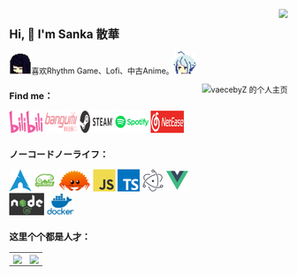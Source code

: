 <img align="right" src="https://count.getloli.com/get/@:vaecebyZ?theme=moebooru">

##  Hi, 👋 I'm Sanka 散華

<img height="40" src="https://github.com/vaecebyZ/vaecebyZ/blob/main/img/sleepyjill.png">喜欢Rhythm Game、Lofi、中古Anime。<img height="40" src="https://github.com/vaecebyZ/vaecebyZ/blob/main/img/seriousboss.png">

<img align="right" height="300" src="http://bgm.tv/chart/img/559454" border="0" alt="vaecebyZ 的个人主页" />

### **Find me：**
 <a href="https://space.bilibili.com/15093822"><img height="40" width="60" src="https://github.com/vaecebyZ/vaecebyZ/blob/main/img/bilibili.png"></a>
 <a href="http://bgm.tv/user/559454"><img height="40" width="60" src="https://github.com/vaecebyZ/vaecebyZ/blob/main/img/bangumi.png"></a>
 <a href="https://steamcommunity.com/id/xHz233/"><img height="40" width="60" src="https://github.com/vaecebyZ/vaecebyZ/blob/main/img/steam.png"></a>
 <a href="https://open.spotify.com/user/31w4lpcehfec5urkvszyg64eocge"><img height="40" width="60" src="https://github.com/vaecebyZ/vaecebyZ/blob/main/img/spotify.png"></a>
 <a href="https://music.163.com/#/user/home?id=107536139"><img height="40" width="60" src="https://github.com/vaecebyZ/vaecebyZ/blob/main/img/netease.png"></a>

### **ノーコードノーライフ：**

<code><img height="40" src="https://github.com/vaecebyZ/vaecebyZ/blob/main/img/arch.png"></code>
<code><img height="40" src="https://github.com/vaecebyZ/vaecebyZ/blob/main/img/opensuse.png"></code>
<code><img height="40" src="https://github.com/vaecebyZ/vaecebyZ/blob/main/img/rust.png"></code>
<code><img height="40" src="https://raw.githubusercontent.com/github/explore/80688e429a7d4ef2fca1e82350fe8e3517d3494d/topics/javascript/javascript.png"></code>
<code><img height="40" src="https://github.com/vaecebyZ/vaecebyZ/blob/main/img/typescript.png"></code>
<code><img height="40" src="https://github.com/vaecebyZ/vaecebyZ/blob/main/img/electron.png"></code>
<code><img height="40" src="https://raw.githubusercontent.com/github/explore/80688e429a7d4ef2fca1e82350fe8e3517d3494d/topics/vue/vue.png"></code>
<code><img height="40" src="https://github.com/vaecebyZ/vaecebyZ/blob/main/img/nodejs.png"></code>
<code><img height="40" src="https://github.com/vaecebyZ/vaecebyZ/blob/main/img/docker.jpg"></code>


### 这里个个都是人才：
 <table>
    <tr>
      <td>
        <img align="center" src="https://github-readme-stats.vercel.app/api?username=vaecebyZ&show_icons=true&hide_border=true" />
      </td>
      <td>
        <img align="center" width="460" src="https://github-readme-stats.vercel.app/api/top-langs/?username=vaecebyZ&layout=compact&hide_border=true" />
      </td>
    </tr>
  </table>
